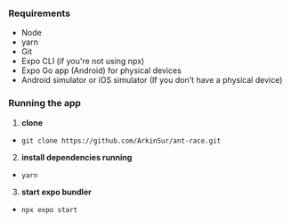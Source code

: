 ### Requirements

- Node
- yarn
- Git
- Expo CLI (if you're not using npx)
- Expo Go app (Android) for physical devices
- Android simulator or iOS simulator (If you don't have a physical device)

### Running the app

1. **clone**

- `git clone https://github.com/ArkinSur/ant-race.git`

2. **install dependencies running**

- `yarn`

3. **start expo bundler**

- `npx expo start`